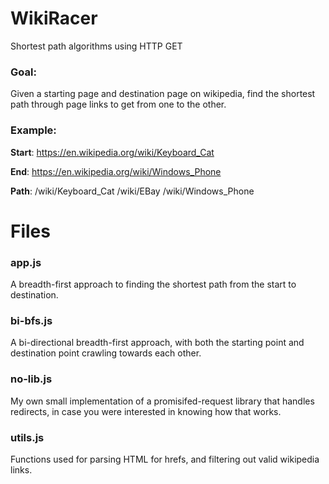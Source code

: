 # WikiRacer
Shortest path algorithms using HTTP GET

### Goal: 
Given a starting page and destination page on wikipedia, find the shortest path through page links to get from one to the other.
### Example: 
**Start**: https://en.wikipedia.org/wiki/Keyboard_Cat

**End**: https://en.wikipedia.org/wiki/Windows_Phone

**Path**: /wiki/Keyboard_Cat /wiki/EBay /wiki/Windows_Phone

# Files
### app.js
A breadth-first approach to finding the shortest path from the start to destination.

### bi-bfs.js
A bi-directional breadth-first approach, with both the starting point and destination point crawling towards each other.

### no-lib.js
My own small implementation of a promisifed-request library that handles redirects, in case you were interested in knowing how that works.

### utils.js
Functions used for parsing HTML for hrefs, and filtering out valid wikipedia links.


